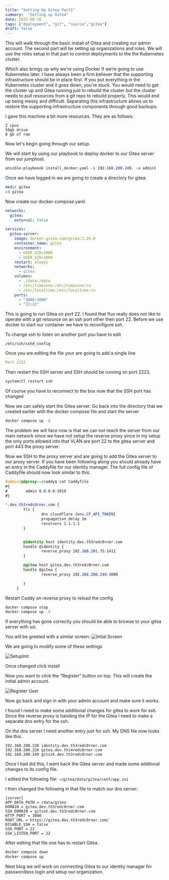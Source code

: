 ```yaml
---
title: "Setting Up Gitea Part1"
summary:  "Setting up Gitea"
date: 2025-08-16
tags: ["deployment", "git", "source","gitea"]
draft: false
---
```


This will walk through the basic install of Gitea and creating our admin account.  The second part will be setting up organizations and roles.  We will use the roles setup in that part to control deployments to the the Kubernetes cluster.

Which also brings up why we're using Docker if we’re going to use Kubernetes later.  I have always been a firm believer that the supporting infrastructure should be in place first. If you put everything in the Kubernetes cluster and it goes down, you're stuck.  You  would need to get the cluster up and Gitea  running just to rebuild the cluster but the cluster needs to pull resources from a git repo to rebuild properly.  This would  end up being messy and difficult.  Separating this infrastructure allows us to restore the supporting infrastructure components through good backups.   

I gave this machine a bit more resources. They are as follows: 
```
2 cpus
50gb drive 
8 gb of ram
```

Now let's begin going through our setup.  

We will start by using our playbook to deploy docker to our Gitea server from our jumphost.

```css
ansible-playboook install_docker.yaml -i 192.168.200.249, -u admin1
```

Once we have logged in we are going to create a directory for gitea:
```bash
mkdir gitea
cd gitea
```


Now create our docker-compose.yaml
```yaml
networks:
  gitea:
    external: false

services:
  gitea-server:
    image: docker.gitea.com/gitea:1.24.0
    container_name: gitea
    environment:
      - USER_UID=1000
      - USER_GID=1000
    restart: always
    networks:
      - gitea
    volumes:
      - ./data:/data
      - /etc/timezone:/etc/timezone:ro
      - /etc/localtime:/etc/localtime:ro
    ports:
      - "3000:3000"
      - "22:22"
```


This is going to run Gitea on port 22.  I found that flux really does not like to operate with a git resource on an ssh port other then port 22.  Before we use docker to start our container we have to reconfigure ssh.

To change ssh to listen on another port you have to edit


`/etc/ssh/sshd_config`


Once you are editing the file your are going to add a single line
```yaml
Port 2222
```

Then restart the SSH server and SSH should be running on port 2222.

```bash
systemctl restart ssh
```

Of course you have to reconnect to the box now that the SSH port has changed

Now we can safely start the Gitea server. Go back into the directory that we created earlier with the docker compose file and start the server

```bash
docker compose up -d
```

The problem we will face now is that we can not reach the server from our main network since we have not setup the reverse proxy since in my setup the only ports allowed into that VLAN are port 22 to the gitea server and port 443 the proxy server.  

 Now we SSH to the proxy server and are going to add the Gitea server to our proxy server.  If you have been following along you should already have an entry in the Caddyfile for our identity manager.  The full config file of Caddyfile should now look similar to this:

```css
#admin1@dproxy:~/caddy$ cat Caddyfile
#{
#        admin 0.0.0.0:2019
#}

*.dev.th3redc0rner.com {
        tls {
                dns cloudflare {env.CF_API_TOKEN}
                propagation_delay 2m
                resolvers 1.1.1.1
        }


        @identity host identity.dev.th3redc0rner.com
        handle @identity {
                reverse_proxy 192.168.201.75:1411
        }

        @gitea host gitea.dev.th3redc0rner.com
        handle @gitea {
                reverse_proxy 192.168.200.249:3000

        }
     }
```

Restart Caddy on reverse proxy to reload the config

```bash
docker compose stop
docker compose up -d
```

If everything has gone correctly you should be able to browse to your gitea server with ssl.

You will be greeted with a similar screen:
![Intial Screen](images/init1.png)

We are going to modify some of these settings

![SetupInit](images/init2.png)


Once changed click install


Now you want to click the "Register" button on top.  This will create the initial admin account.

![Register User](images/RegisterUser.png)


Now go back and sign in with your admin account and make sure it works.

I found I need to make some additional changes for gitea to work for ssh.  Since the reverse proxy is handing the IP for the Gitea I need to make a separate dns entry for the ssh. 

On the dns server I need another entry just for ssh.  My DNS file now looks like this.

```console
192.168.200.226 identity.dev.th3redc0rner.com
192.168.200.226 gitea.dev.thi4redc0rner.com
192.168.200.249 gitssh.dev.th3redc0rner.com    

```


Once I had did this, I went back the Gitea server and made some additonal changes to its config file.

I edited the following file:
`~/gitea/data/gitea/conf/app.ini`

I then changed the following in that file to match our dns server:


```console
[server]
APP_DATA_PATH = /data/gitea
DOMAIN = gitea.dev.th3redc0rner.com
SSH_DOMAIN = gitssh.dev.th3redc0rner.com
HTTP_PORT = 3000
ROOT_URL = https://gitea.dev.th3redc0rner.com/
DISABLE_SSH = false
SSH_PORT = 22
SSH_LISTEN_PORT = 22
```


After editing that file one has to restart Gitea.

```bash
docker compose down
docker compose up
```

Next blog we will work on connecting Gitea to our identity manager for passwordless login and  setup our organization.
